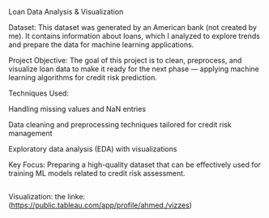 Loan Data Analysis & Visualization

Dataset:
This dataset was generated by an American bank (not created by me). It contains information about loans, which I analyzed to explore trends and prepare the data for machine learning applications.

Project Objective:
The goal of this project is to clean, preprocess, and visualize loan data to make it ready for the next phase — applying machine learning algorithms for credit risk prediction.

Techniques Used:

Handling missing values and NaN entries

Data cleaning and preprocessing techniques tailored for credit risk management

Exploratory data analysis (EDA) with visualizations

Key Focus:
Preparing a high-quality dataset that can be effectively used for training ML models related to credit risk assessment.

## 
Visualization: 
the linke: (https://public.tableau.com/app/profile/ahmed./vizzes)
##

